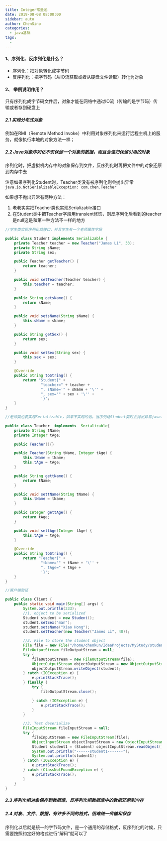 ```yaml
---
title: Integer常量池
date: 2019-08-08 08:00:00
sidebar: auto
author: ChenSino
categories: 
  - java基础
tags: 
  - 
---
```


#### 1、序列化、反序列化是什么？

- 序列化：把对象转化成字节码
- 反序列化：把字节码（从IO流获取或者从硬盘文件读取）转化为对象

#### 2、 举例说明作用？

只有序列化成字节码文件后，对象才能在网络中通过IO流（传输的是字节码）传输或者存到硬盘上

 ##### 2.1 实现分布式对象

   例如在RMI（Remote Method Invoke）中利用对象序列化来运行远程主机上的服务，就像执行本地的对象方法一样；

##### 2.2 Java对象序列化不仅保留一个对象的数据，而且会递归保留引用的对象

序列化时，把虚拟机内存中的对象保存到文件，反序列化时再把文件中的对象还原到内存中去

注意如果序列化Student时，Teacher类没有被序列化则会抛出异常``` java.io.NotSerializableException: com.chen.Teacher```

如果想不抛出异常有两种方法：

1. 老老实实把Teacher类也实现Serializable接口
2. 在Student类中把Teacher字段用transient修饰，则反序列化后看到的teacher是null这是和第一种方法不一样的地方

```java
//学生类实现序列化就接口，并且学生有一个老师属性字段

public class Student implements Serializable {
    private Teacher teacher = new Teacher("James Li", 33);
    private String sName;
    private String sex;

    public Teacher getTeacher() {
        return teacher;
    }

    public void setTeacher(Teacher teacher) {
        this.teacher = teacher;
    }

    public String getsName() {
        return sName;
    }

    public void setsName(String sName) {
        this.sName = sName;
    }

    public String getSex() {
        return sex;
    }

    public void setSex(String sex) {
        this.sex = sex;
    }

    @Override
    public String toString() {
        return "Student{" +
                "teacher=" + teacher +
                ", sName='" + sName + '\'' +
                ", sex='" + sex + '\'' +
                '}';
    }
}

```

```java
//老师类也要实现Serializable，如果不实现的话，当序列话Student类时会抛出异常java.io.NotSerializableException: com.chen.Teacher

public class Teacher  implements  Serializable{
    private String tName;
    private Integer tAge;

    public Teacher(){}

    public Teacher(String tName, Integer tAge) {
        this.tName = tName;
        this.tAge = tAge;
    }

    public String gettName() {
        return tName;
    }

    public void settName(String tName) {
        this.tName = tName;
    }

    public Integer gettAge() {
        return tAge;
    }

    public void settAge(Integer tAge) {
        this.tAge = tAge;
    }

    @Override
    public String toString() {
        return "Teacher{" +
                "tName='" + tName + '\'' +
                ", tAge=" + tAge +
                '}';
    }
}

```

```java
//客户端验证

public class Client {
    public static void main(String[] args) {
        System.out.println(333);
        //1. object to be serialized
        Student student = new Student();
        student.setSex("man");
        student.setsName("Xiao Hong");
        student.setTeacher(new Teacher("James Li", 40));

        //2. File to store the student object
        File file = new File("/home/chenkun/IdeaProjects/MyStudy/student.ser");
        FileOutputStream fileOutputStream = null;
        try {
            fileOutputStream = new FileOutputStream(file);
            ObjectOutputStream objectOutputStream = new ObjectOutputStream(fileOutputStream);
            objectOutputStream.writeObject(student);
        } catch (IOException e) {
            e.printStackTrace();
        } finally {
            try {
                fileOutputStream.close();

            } catch (IOException e) {
                e.printStackTrace();
            }
        }

        //3. Test deserialize
        FileInputStream fileInputStream = null;
        try {
            fileInputStream = new FileInputStream(file);
            ObjectInputStream objectInputStream = new ObjectInputStream(fileInputStream);
            Student student1 = (Student) objectInputStream.readObject();
            System.out.println("------student1-------");
            System.out.println(student1);
        } catch (IOException e) {
            e.printStackTrace();
        } catch (ClassNotFoundException e) {
            e.printStackTrace();
        }
    }
}

```

##### 2.3 序列化把对象保存到数据库，反序列化把数据库中的数据还原到内存

##### 2.4 对象、文件、数据，有许多不同的格式，很难统一传输和保存

序列化以后就是统一的字节码文件，是一个通用的存储格式，反序列化的时候，只需要按照约定好的格式进行“解码”就可以了
